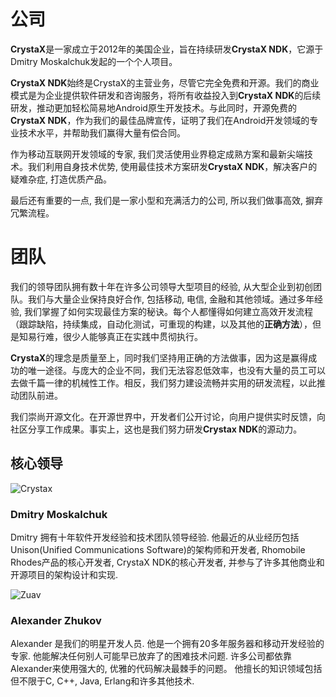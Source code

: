 # 公司  
  
**CrystaX**是一家成立于2012年的美国企业，旨在持续研发**CrystaX NDK**，它源于Dmitry Moskalchuk发起的一个个人项目。  

**CrystaX NDK**始终是CrystaX的主营业务，尽管它完全免费和开源。我们的商业模式是为企业提供软件研发和咨询服务，将所有收益投入到**CrystaX NDK**的后续研发，推动更加轻松简易地Android原生开发技术。与此同时，开源免费的**CrystaX NDK**，作为我们的最佳品牌宣传，证明了我们在Android开发领域的专业技术水平，并帮助我们赢得大量有偿合同。  

作为移动互联网开发领域的专家, 我们灵活使用业界稳定成熟方案和最新尖端技术。我们利用自身技术优势, 使用最佳技术方案研发**CrystaX NDK**，解决客户的疑难杂症, 打造优质产品。  

最后还有重要的一点, 我们是一家小型和充满活力的公司, 所以我们做事高效, 摒弃冗繁流程。  
  
# 团队  
我们的领导团队拥有数十年在许多公司领导大型项目的经验, 从大型企业到初创团队。我们与大量企业保持良好合作, 包括移动, 电信, 金融和其他领域。通过多年经验, 我们掌握了如何实现最佳方案的秘诀。每个人都懂得如何建立高效开发流程（跟踪缺陷，持续集成，自动化测试，可重现的构建，以及其他的**正确方法**），但是知易行难，很少人能够真正在实践中贯彻执行。  

**CrystaX**的理念是质量至上，同时我们坚持用正确的方法做事，因为这是赢得成功的唯一途径。与庞大的企业不同，我们无法容忍低效率，也没有大量的员工可以去做千篇一律的机械性工作。相反，我们努力建设流畅并实用的研发流程，以此推动团队前进。  

我们崇尚开源文化。在开源世界中，开发者们公开讨论，向用户提供实时反馈，向社区分享工作成果。事实上，这也是我们努力研发**Crystax NDK**的源动力。  
  
## 核心领导  
![Crystax](https://www.crystax.net/assets/company/crystax-42cfa1995e0bbe1363849caaca2c003c.jpg)  
  
### Dmitry Moskalchuk  
Dmitry 拥有十年软件开发经验和技术团队领导经验. 他最近的从业经历包括 Unison(Unified Communications Software)的架构师和开发者, Rhomobile Rhodes产品的核心开发者, CrystaX NDK的核心开发者, 并参与了许多其他商业和开源项目的架构设计和实现.  
  
![Zuav](https://www.crystax.net/assets/company/zuav-f22d726d099d1cf9e9b71635b70c65dd.jpg)  
  
### Alexander Zhukov  
Alexander 是我们的明星开发人员. 他是一个拥有20多年服务器和移动开发经验的专家. 他能解决任何别人可能早已放弃了的困难技术问题. 许多公司都依靠Alexander来使用强大的, 优雅的代码解决最棘手的问题。 他擅长的知识领域包括但不限于C, C++, Java, Erlang和许多其他技术.  
